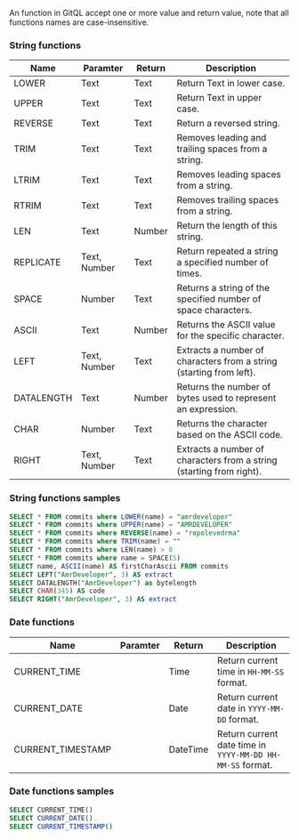 An function in GitQL accept one or more value and return value,
note that all functions names are case-insensitive.

### String functions

| Name       | Paramter     | Return | Description                                                         |
| ---------- | ------------ | ------ | ------------------------------------------------------------------- |
| LOWER      | Text         | Text   | Return Text in lower case.                                          |
| UPPER      | Text         | Text   | Return Text in upper case.                                          |
| REVERSE    | Text         | Text   | Return a reversed string.                                           |
| TRIM       | Text         | Text   | Removes leading and trailing spaces from a string.                  |
| LTRIM      | Text         | Text   | Removes leading spaces from a string.                               |
| RTRIM      | Text         | Text   | Removes trailing spaces from a string.                              |
| LEN        | Text         | Number | Return the length of this string.                                   |
| REPLICATE  | Text, Number | Text   | Return repeated a string a specified number of times.               |
| SPACE      | Number       | Text   | Returns a string of the specified number of space characters.       |
| ASCII      | Text         | Number | Returns the ASCII value for the specific character.                 |
| LEFT       | Text, Number | Text   | Extracts a number of characters from a string (starting from left). |
| DATALENGTH | Text         | Number | Returns the number of bytes used to represent an expression.        |
| CHAR       | Number       | Text   | Returns the character based on the ASCII code.                      |
| RIGHT      | Text, Number | Text   | Extracts a number of characters from a string (starting from right).|
### String functions samples

```sql
SELECT * FROM commits where LOWER(name) = "amrdeveloper"
SELECT * FROM commits where UPPER(name) = "AMRDEVELOPER"
SELECT * FROM commits where REVERSE(name) = "repolevedrma"
SELECT * FROM commits where TRIM(name) = ""
SELECT * FROM commits where LEN(name) > 0
SELECT * FROM commits where name = SPACE(5)
SELECT name, ASCII(name) AS firstCharAscii FROM commits
SELECT LEFT("AmrDeveloper", 3) AS extract
SELECT DATALENGTH("AmrDeveloper") as bytelength
SELECT CHAR(345) AS code
SELECT RIGHT("AmrDeveloper", 3) AS extract
```

### Date functions

| Name              | Paramter | Return   | Description                                               |
| ----------------- | -------- | -------- | --------------------------------------------------------- |
| CURRENT_TIME      |          | Time     | Return current time in `HH-MM-SS` format.                 |
| CURRENT_DATE      |          | Date     | Return current date in `YYYY-MM-DD` format.               |
| CURRENT_TIMESTAMP |          | DateTime | Return current date time in `YYYY-MM-DD HH-MM-SS` format. |


### Date functions samples

```sql
SELECT CURRENT_TIME()
SELECT CURRENT_DATE()
SELECT CURRENT_TIMESTAMP()
```